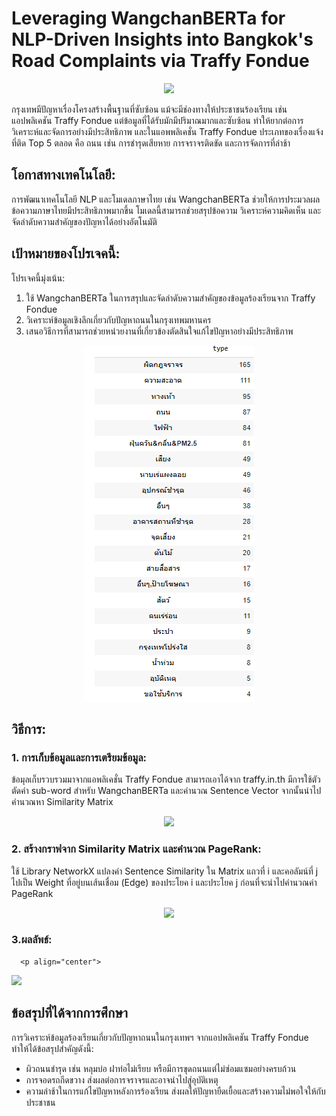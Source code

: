 
# Leveraging WangchanBERTa for NLP-Driven Insights into Bangkok's Road Complaints via Traffy Fondue

<p align="center">
  <img width = 200 heigth =200 src="https://storage.googleapis.com/traffy_public_bucket/traffy_logo/Image_fondue_logo.png">
</p>

กรุงเทพมีปัญหาเรื่องโครงสร้างพื้นฐานที่ซับซ้อน แม้จะมีช่องทางให้ประชาชนร้องเรียน เช่น แอปพลิเคชัน Traffy Fondue แต่ข้อมูลที่ได้รับมักมีปริมาณมากและซับซ้อน ทำให้ยากต่อการวิเคราะห์และจัดการอย่างมีประสิทธิภาพ และในแอพพลิเคชั่น Traffy Fondue ประเภทของเรื่องแจ้งที่ติด Top 5 ตลอด คือ ถนน เช่น การชำรุดเสียหาย การจราจรติดขัด และการจัดการที่ล่าช้า



## โอกาสทางเทคโนโลยี:

การพัฒนาเทคโนโลยี NLP และโมเดลภาษาไทย เช่น WangchanBERTa ช่วยให้การประมวลผลข้อความภาษาไทยมีประสิทธิภาพมากขึ้น โมเดลนี้สามารถช่วยสรุปข้อความ วิเคราะห์ความคิดเห็น และจัดลำดับความสำคัญของปัญหาได้อย่างอัตโนมัติ

## เป้าหมายของโปรเจคนี้:
โปรเจคนี้มุ่งเน้น:

1. ใช้ WangchanBERTa ในการสรุปและจัดลำดับความสำคัญของข้อมูลร้องเรียนจาก Traffy Fondue
2. วิเคราะห์ข้อมูลเชิงลึกเกี่ยวกับปัญหาถนนในกรุงเทพมหานคร
3. เสนอวิธีการที่สามารถช่วยหน่วยงานที่เกี่ยวข้องตัดสินใจแก้ไขปัญหาอย่างมีประสิทธิภาพ

<p align="center">
  <img src="https://github.com/NoppalitP/RoadVoice-BKK/blob/main/Screenshot%202025-01-12%20202920.png">
</p>

## วิธีการ:
  ### 1. การเก็บข้อมูลและการเตรียมข้อมูล:
  ข้อมุลเก็บรวบรวมมาจากแอพลิเคชั่น Traffy Fondue สามารถเอาได้จาก traffy.in.th มีการใช้ตัวตัดคำ sub-word สำหรับ WangchanBERTa และคำนวณ Sentence Vector จากนั้นนำไปคำนวณหา Similarity Matrix
  <p align="center">
  <img src="https://github.com/user-attachments/assets/1a2531ee-722a-486e-a412-6eb5ae9d7f3d">
</p>



  ### 2. สร้างกราฟจาก Similarity Matrix และคำนวณ PageRank:
  ใช้ Library NetworkX แปลงค่า Sentence Similarity ใน Matrix แถวที่ i และคอลัมน์ที่ j ไปเป็น Weight ที่อยู่บนเส้นเชื่อม (Edge) ของประโยค i และประโยค j ก่อนที่จะนำไปคำนวณค่า PageRank
    <p align="center">
  <img src="https://github.com/user-attachments/assets/0939517a-ca5a-43f8-ae0a-22770f6952b3">
</p>

  ### 3.ผลลัพธ์:
  
      <p align="center">
  <img src="https://github.com/user-attachments/assets/dfd5e392-5bb2-44f8-b094-a2237224fd26">
</p>
  

## ข้อสรุปที่ได้จากการศึกษา
การวิเคราะห์ข้อมูลร้องเรียนเกี่ยวกับปัญหาถนนในกรุงเทพฯ จากแอปพลิเคชัน Traffy Fondue ทำให้ได้ข้อสรุปสำคัญดังนี้:
* ผิวถนนชำรุด เช่น หลุมบ่อ ฝาท่อไม่เรียบ หรือมีการขุดถนนแต่ไม่ซ่อมแซมอย่างครบถ้วน
* การจอดรถกีดขวาง ส่งผลต่อการจราจรและอาจนำไปสู่อุบัติเหตุ
* ความล่าช้าในการแก้ไขปัญหาหลังการร้องเรียน ส่งผลให้ปัญหายืดเยื้อและสร้างความไม่พอใจให้กับประชาชน



